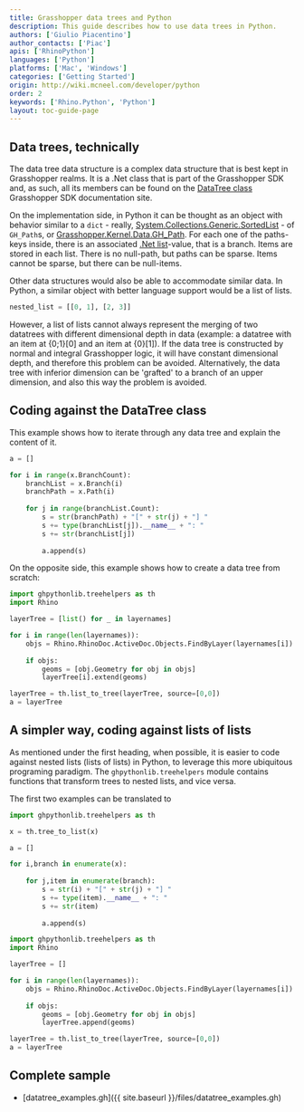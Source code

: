 ```yaml
---
title: Grasshopper data trees and Python
description: This guide describes how to use data trees in Python.
authors: ['Giulio Piacentino']
author_contacts: ['Piac']
apis: ['RhinoPython']
languages: ['Python']
platforms: ['Mac', 'Windows']
categories: ['Getting Started']
origin: http://wiki.mcneel.com/developer/python
order: 2
keywords: ['Rhino.Python', 'Python']
layout: toc-guide-page
---
```


## Data trees, technically

The data tree data structure is a complex data structure that is best kept in Grasshopper realms. It is a .Net class that is part of the Grasshopper SDK and, as such, all its members can be found on the [DataTree class](http://developer.rhino3d.com/api/grasshopper/html/T_Grasshopper_DataTree_1.htm) Grasshopper SDK documentation site.

On the implementation side, in Python it can be thought as an object with behavior similar to a `dict` - really, [System.Collections.Generic.SortedList](https://msdn.microsoft.com/en-us/library/system.collections.sortedlist(v=vs.110).aspx) - of `GH_Path`s, or [Grasshopper.Kernel.Data.GH_Path](http://developer.rhino3d.com/api/grasshopper/html/T_Grasshopper_Kernel_Data_GH_Path.htm). For each one of the paths-keys inside, there is an associated [.Net list](https://msdn.microsoft.com/en-us/library/6sh2ey19(v=vs.110).aspx)-value, that is a branch. Items are stored in each list. There is no null-path, but paths can be sparse. Items cannot be sparse, but there can be null-items.

Other data structures would also be able to accommodate similar data. In Python, a similar object with better language support would be a list of lists.

```python
nested_list = [[0, 1], [2, 3]]
```
However, a list of lists cannot always represent the merging of two datatrees with different dimensional depth in data (example: a datatree with an item at {0;1}[0] and an item at {0}[1]). If the data tree is constructed by normal and integral Grasshopper logic, it will have constant dimensional depth, and therefore this problem can be avoided. Alternatively, the data tree with inferior dimension can be 'grafted' to a branch of an upper dimension, and also this way the problem is avoided.


## Coding against the DataTree class

This example shows how to iterate through any data tree and explain the content of it.

```python
a = []

for i in range(x.BranchCount):
    branchList = x.Branch(i)
    branchPath = x.Path(i)
    
    for j in range(branchList.Count):
        s = str(branchPath) + "[" + str(j) + "] "
        s += type(branchList[j]).__name__ + ": "
        s += str(branchList[j])
        
        a.append(s)
```

On the opposite side, this example shows how to create a data tree from scratch:

```python
import ghpythonlib.treehelpers as th
import Rhino

layerTree = [list() for _ in layernames]

for i in range(len(layernames)):
    objs = Rhino.RhinoDoc.ActiveDoc.Objects.FindByLayer(layernames[i])
    
    if objs:
        geoms = [obj.Geometry for obj in objs]
        layerTree[i].extend(geoms)

layerTree = th.list_to_tree(layerTree, source=[0,0])
a = layerTree
```

## A simpler way, coding against lists of lists

As mentioned under the first heading, when possible, it is easier to code against nested lists (lists of lists) in Python, to leverage this more ubiquitous programing paradigm.
The `ghpythonlib.treehelpers` module contains functions that transform trees to nested lists, and vice versa.

The first two examples can be translated to 

```python
import ghpythonlib.treehelpers as th

x = th.tree_to_list(x)

a = []

for i,branch in enumerate(x):
    
    for j,item in enumerate(branch):
        s = str(i) + "[" + str(j) + "] "
        s += type(item).__name__ + ": "
        s += str(item)
        
        a.append(s)
```

```python
import ghpythonlib.treehelpers as th
import Rhino

layerTree = []

for i in range(len(layernames)):
    objs = Rhino.RhinoDoc.ActiveDoc.Objects.FindByLayer(layernames[i])
    
    if objs:
        geoms = [obj.Geometry for obj in objs]
        layerTree.append(geoms)

layerTree = th.list_to_tree(layerTree, source=[0,0])
a = layerTree
```

## Complete sample

- [datatree_examples.gh]({{ site.baseurl }}/files/datatree_examples.gh)